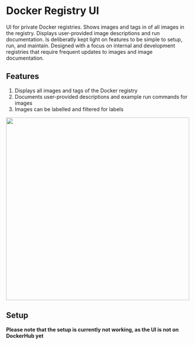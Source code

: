 # Docker Registry UI

UI for private Docker registries. Shows images and tags in of all images in the registry. Displays user-provided image descriptions and run documentation. Is deliberatly kept light on features to be simple to setup, run, and maintain.
Designed with a focus on internal and development registries that require frequent updates to images and image documentation.

## Features
1. Displays all images and tags of the Docker registry
2. Documents user-provided descriptions and example run commands for images
3. Images can be labelled and filtered for labels

<img src="https://user-images.githubusercontent.com/6392457/48358652-832ec580-e69b-11e8-9de1-de3321a0ec32.png" width="500">

## Setup

**Please note that the setup is currently not working, as the UI is not on DockerHub yet**

